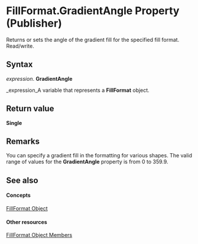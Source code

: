 
# FillFormat.GradientAngle Property (Publisher)

Returns or sets the angle of the gradient fill for the specified fill format. Read/write.


## Syntax

 _expression_. **GradientAngle**

 _expression_A variable that represents a  **FillFormat** object.


## Return value

 **Single**


## Remarks

You can specify a gradient fill in the formatting for various shapes. The valid range of values for the  **GradientAngle** property is from 0 to 359.9.


## See also


#### Concepts


 [FillFormat Object](0a5d4f7a-c42a-28ad-c86d-ac9828a3b874.md)
#### Other resources


 [FillFormat Object Members](345ca84c-abe5-e5e6-1e40-769e6dc9db98.md)
